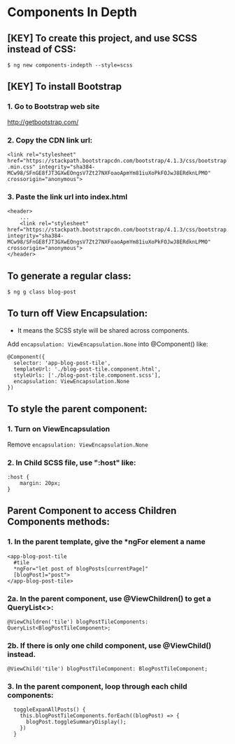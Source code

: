 # Components In Depth

## [KEY] To create this project, and use SCSS instead of CSS:
`$ ng new components-indepth --style=scss`

## [KEY] To install Bootstrap
### 1. Go to Bootstrap web site
http://getbootstrap.com/

### 2. Copy the CDN link url:
`<link rel="stylesheet" href="https://stackpath.bootstrapcdn.com/bootstrap/4.1.3/css/bootstrap.min.css" integrity="sha384-MCw98/SFnGE8fJT3GXwEOngsV7Zt27NXFoaoApmYm81iuXoPkFOJwJ8ERdknLPMO" crossorigin="anonymous">`

### 3. Paste the link url into index.html 
```
<header>
    ...
    <link rel="stylesheet" href="https://stackpath.bootstrapcdn.com/bootstrap/4.1.3/css/bootstrap.min.css" integrity="sha384-MCw98/SFnGE8fJT3GXwEOngsV7Zt27NXFoaoApmYm81iuXoPkFOJwJ8ERdknLPMO" crossorigin="anonymous">
</header>
```

## To generate a regular class:
`$ ng g class blog-post`

## To turn off View Encapsulation:
* It means the SCSS style will be shared across components.

Add `encapsulation: ViewEncapsulation.None` into @Component() like:
```
@Component({
  selector: 'app-blog-post-tile',
  templateUrl: './blog-post-tile.component.html',
  styleUrls: ['./blog-post-tile.component.scss'],
  encapsulation: ViewEncapsulation.None
})
```

## To style the parent component:
### 1. Turn on ViewEncapsulation
Remove `encapsulation: ViewEncapsulation.None`

### 2. In Child SCSS file, use ":host" like:
```
:host {
    margin: 20px;
}
```
## Parent Component to access Children Components methods:
### 1. In the parent template, give the *ngFor element a name
```
<app-blog-post-tile 
  #tile
  *ngFor="let post of blogPosts[currentPage]" 
  [blogPost]="post">
</app-blog-post-tile>
```

### 2a. In the parent component, use @ViewChildren() to get a QueryList<>:
`@ViewChildren('tile') blogPostTileComponents: QueryList<BlogPostTileComponent>;`

### 2b. If there is only one child component, use @ViewChild() instead.
`@ViewChild('tile') blogPostTileComponent: BlogPostTileComponent;`

### 3. In the parent component, loop through each child components:
```
  toggleExpanAllPosts() {
    this.blogPostTileComponents.forEach((blogPost) => {
      blogPost.toggleSummaryDisplay();
    })
  }
```